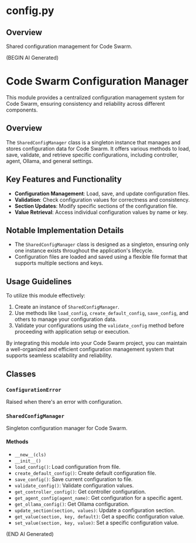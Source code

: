 # config.py

## Overview

Shared configuration management for Code Swarm.

(BEGIN AI Generated)
# Code Swarm Configuration Manager

This module provides a centralized configuration management system for Code Swarm, ensuring consistency and reliability across different components.

## Overview

The `SharedConfigManager` class is a singleton instance that manages and stores configuration data for Code Swarm. It offers various methods to load, save, validate, and retrieve specific configurations, including controller, agent, Ollama, and general settings.

## Key Features and Functionality

*   **Configuration Management**: Load, save, and update configuration files.
*   **Validation**: Check configuration values for correctness and consistency.
*   **Section Updates**: Modify specific sections of the configuration file.
*   **Value Retrieval**: Access individual configuration values by name or key.

## Notable Implementation Details

*   The `SharedConfigManager` class is designed as a singleton, ensuring only one instance exists throughout the application's lifecycle.
*   Configuration files are loaded and saved using a flexible file format that supports multiple sections and keys.

## Usage Guidelines

To utilize this module effectively:

1.  Create an instance of `SharedConfigManager`.
2.  Use methods like `load_config`, `create_default_config`, `save_config`, and others to manage your configuration data.
3.  Validate your configurations using the `validate_config` method before proceeding with application setup or execution.

By integrating this module into your Code Swarm project, you can maintain a well-organized and efficient configuration management system that supports seamless scalability and reliability.


## Classes

### `ConfigurationError`

Raised when there's an error with configuration.

### `SharedConfigManager`

Singleton configuration manager for Code Swarm.

#### Methods

- `__new__(cls)`
- `__init__()`
- `load_config()`: Load configuration from file.
- `create_default_config()`: Create default configuration file.
- `save_config()`: Save current configuration to file.
- `validate_config()`: Validate configuration values.
- `get_controller_config()`: Get controller configuration.
- `get_agent_config(agent_name)`: Get configuration for a specific agent.
- `get_ollama_config()`: Get Ollama configuration.
- `update_section(section, values)`: Update a configuration section.
- `get_value(section, key, default)`: Get a specific configuration value.
- `set_value(section, key, value)`: Set a specific configuration value.

(END AI Generated)
